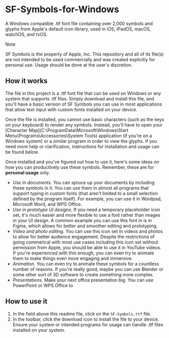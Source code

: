 # SF-Symbols-for-Windows
A Windows compatible .ttf font file containing over 2,000 symbols and glyphs from Apple's default icon library, used in iOS, iPadOS, macOS, watchOS, and tvOS.

> [!NOTE]
> SF Symbols is the property of Apple, Inc. This repository and all of its file(s) are not intended to be used commercially and was created explicitly for personal use. Usage should be done at the user's discretion.

## How it works
The file in this project is a .ttf font file that can be used on Windows or any system that supports .ttf files. Simply download and install this file, and you'll have a basic version of SF Symbols you can use in most applications that allow text input with custom fonts installed on your device.

Once the file is installed, you cannot use basic characters (such as the keys on your keyboard) to render any symbols. Instead, you'll have to open your [Character Map](C:\ProgramData\Microsoft\Windows\Start Menu\Programs\Accessories\System Tools) application (if you're on a Windows system) or a similar program in order to view the glyphs. If you need more help or clarification, instructions for installation and usage can be found below.

Once installed and you've figured out how to use it, here's some ideas on how you can productively use these symbols. Remember, these are for **personal usage** only.

- _Use in documents._ You can spruce up your documents by including these symbols in it. You can use them in almost all programs that support typing in custom fonts (that aren't limited to a small selection defined by the program itself). For example, you can use it in Wordpad, Microsoft Word, and WPS Office.
- _Use in prototype UI designs._ If you need a temporary placeholder icon set, it's much easier and more flexible to use a font rather than images in your UI design. A common example you can use this font in is in Figma, which allows for better and smoother editing and prototyping.
- _Video and photo editing._ You can use this icon set in videos and photos to allow for better audience engagement. Despite the restrictions of going commerical with most use cases including this icon set without permission from Apple, you should be able to use it in YouTube videos. If you're experienced with this enough, you can even try to animate them to make things even more engaging and immersive.
- _Animation._ You can even try to animate these symbols for a countless number of reasons. If you're really good, maybe you can use Blender or some other sort of 3D software to create something more complex.
- _Presentations._ Make your next office presentation big. You can use PowerPoint or WPS Office to 

## How to use it
1. In the field above this readme file, click on the `SF-Symbols.ttf` file.
2. In the toolbar, click the download icon to install the file to your device. Ensure your system or intended programs for usage can handle .ttf files installed on your system.
